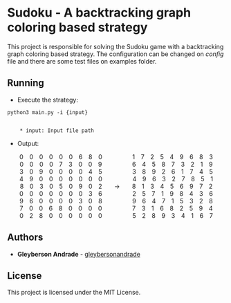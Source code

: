 # Sudoku - A backtracking graph coloring based strategy

This project is responsible for solving the Sudoku game with a backtracking graph coloring based strategy. The configuration can be changed on *config* file and there are some test files on examples folder.

## Running

* Execute the strategy:

```
python3 main.py -i {input}


    * input: Input file path
```

* Output:

<center>
0&ensp;&ensp;0&ensp;&ensp;0&ensp;&ensp;0&ensp;&ensp;0&ensp;&ensp;0&ensp;&ensp;6&ensp;&ensp;8&ensp;&ensp;0&ensp;&ensp;&ensp;&ensp;&ensp;&ensp;&ensp;&ensp;&ensp;&ensp;1&ensp;&ensp;7&ensp;&ensp;2&ensp;&ensp;5&ensp;&ensp;4&ensp;&ensp;9&ensp;&ensp;6&ensp;&ensp;8&ensp;&ensp;3<br/>
0&ensp;&ensp;0&ensp;&ensp;0&ensp;&ensp;0&ensp;&ensp;7&ensp;&ensp;3&ensp;&ensp;0&ensp;&ensp;0&ensp;&ensp;9&ensp;&ensp;&ensp;&ensp;&ensp;&ensp;&ensp;&ensp;&ensp;&ensp;6&ensp;&ensp;4&ensp;&ensp;5&ensp;&ensp;8&ensp;&ensp;7&ensp;&ensp;3&ensp;&ensp;2&ensp;&ensp;1&ensp;&ensp;9<br/>
3&ensp;&ensp;0&ensp;&ensp;9&ensp;&ensp;0&ensp;&ensp;0&ensp;&ensp;0&ensp;&ensp;0&ensp;&ensp;4&ensp;&ensp;5&ensp;&ensp;&ensp;&ensp;&ensp;&ensp;&ensp;&ensp;&ensp;&ensp;3&ensp;&ensp;8&ensp;&ensp;9&ensp;&ensp;2&ensp;&ensp;6&ensp;&ensp;1&ensp;&ensp;7&ensp;&ensp;4&ensp;&ensp;5<br/>
4&ensp;&ensp;9&ensp;&ensp;0&ensp;&ensp;0&ensp;&ensp;0&ensp;&ensp;0&ensp;&ensp;0&ensp;&ensp;0&ensp;&ensp;0&ensp;&ensp;&ensp;&ensp;&ensp;&ensp;&ensp;&ensp;&ensp;&ensp;4&ensp;&ensp;9&ensp;&ensp;6&ensp;&ensp;3&ensp;&ensp;2&ensp;&ensp;7&ensp;&ensp;8&ensp;&ensp;5&ensp;&ensp;1<br/>
8&ensp;&ensp;0&ensp;&ensp;3&ensp;&ensp;0&ensp;&ensp;5&ensp;&ensp;0&ensp;&ensp;9&ensp;&ensp;0&ensp;&ensp;2&ensp;&ensp;&ensp;&ensp;->&ensp;&ensp;&ensp;&ensp;8&ensp;&ensp;1&ensp;&ensp;3&ensp;&ensp;4&ensp;&ensp;5&ensp;&ensp;6&ensp;&ensp;9&ensp;&ensp;7&ensp;&ensp;2<br/>
0&ensp;&ensp;0&ensp;&ensp;0&ensp;&ensp;0&ensp;&ensp;0&ensp;&ensp;0&ensp;&ensp;0&ensp;&ensp;3&ensp;&ensp;6&ensp;&ensp;&ensp;&ensp;&ensp;&ensp;&ensp;&ensp;&ensp;&ensp;2&ensp;&ensp;5&ensp;&ensp;7&ensp;&ensp;1&ensp;&ensp;9&ensp;&ensp;8&ensp;&ensp;4&ensp;&ensp;3&ensp;&ensp;6<br/>
9&ensp;&ensp;6&ensp;&ensp;0&ensp;&ensp;0&ensp;&ensp;0&ensp;&ensp;0&ensp;&ensp;3&ensp;&ensp;0&ensp;&ensp;8&ensp;&ensp;&ensp;&ensp;&ensp;&ensp;&ensp;&ensp;&ensp;&ensp;9&ensp;&ensp;6&ensp;&ensp;4&ensp;&ensp;7&ensp;&ensp;1&ensp;&ensp;5&ensp;&ensp;3&ensp;&ensp;2&ensp;&ensp;8<br/>
7&ensp;&ensp;0&ensp;&ensp;0&ensp;&ensp;6&ensp;&ensp;8&ensp;&ensp;0&ensp;&ensp;0&ensp;&ensp;0&ensp;&ensp;0&ensp;&ensp;&ensp;&ensp;&ensp;&ensp;&ensp;&ensp;&ensp;&ensp;7&ensp;&ensp;3&ensp;&ensp;1&ensp;&ensp;6&ensp;&ensp;8&ensp;&ensp;2&ensp;&ensp;5&ensp;&ensp;9&ensp;&ensp;4<br/>
0&ensp;&ensp;2&ensp;&ensp;8&ensp;&ensp;0&ensp;&ensp;0&ensp;&ensp;0&ensp;&ensp;0&ensp;&ensp;0&ensp;&ensp;0&ensp;&ensp;&ensp;&ensp;&ensp;&ensp;&ensp;&ensp;&ensp;&ensp;5&ensp;&ensp;2&ensp;&ensp;8&ensp;&ensp;9&ensp;&ensp;3&ensp;&ensp;4&ensp;&ensp;1&ensp;&ensp;6&ensp;&ensp;7<br/>
</center>

## Authors

* **Gleyberson Andrade** - [gleybersonandrade](https://github.com/gleybersonandrade)

## License

This project is licensed under the MIT License.
